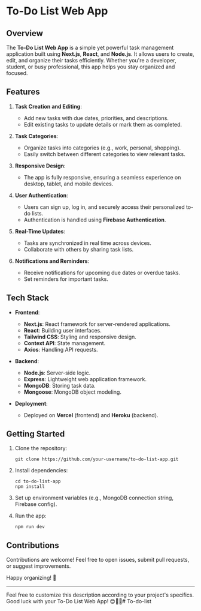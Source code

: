 # To-Do List Web App

## Overview
The **To-Do List Web App** is a simple yet powerful task management application built using **Next.js**, **React**, and **Node.js**. It allows users to create, edit, and organize their tasks efficiently. Whether you're a developer, student, or busy professional, this app helps you stay organized and focused.

## Features
1. **Task Creation and Editing**:
   - Add new tasks with due dates, priorities, and descriptions.
   - Edit existing tasks to update details or mark them as completed.

2. **Task Categories**:
   - Organize tasks into categories (e.g., work, personal, shopping).
   - Easily switch between different categories to view relevant tasks.

3. **Responsive Design**:
   - The app is fully responsive, ensuring a seamless experience on desktop, tablet, and mobile devices.

4. **User Authentication**:
   - Users can sign up, log in, and securely access their personalized to-do lists.
   - Authentication is handled using **Firebase Authentication**.

5. **Real-Time Updates**:
   - Tasks are synchronized in real time across devices.
   - Collaborate with others by sharing task lists.

6. **Notifications and Reminders**:
   - Receive notifications for upcoming due dates or overdue tasks.
   - Set reminders for important tasks.

## Tech Stack
- **Frontend**:
  - **Next.js**: React framework for server-rendered applications.
  - **React**: Building user interfaces.
  - **Tailwind CSS**: Styling and responsive design.
  - **Context API**: State management.
  - **Axios**: Handling API requests.

- **Backend**:
  - **Node.js**: Server-side logic.
  - **Express**: Lightweight web application framework.
  - **MongoDB**: Storing task data.
  - **Mongoose**: MongoDB object modeling.

- **Deployment**:
  - Deployed on **Vercel** (frontend) and **Heroku** (backend).

## Getting Started
1. Clone the repository:
   ```
   git clone https://github.com/your-username/to-do-list-app.git
   ```

2. Install dependencies:
   ```
   cd to-do-list-app
   npm install
   ```

3. Set up environment variables (e.g., MongoDB connection string, Firebase config).

4. Run the app:
   ```
   npm run dev
   ```

## Contributions
Contributions are welcome! Feel free to open issues, submit pull requests, or suggest improvements.

Happy organizing! 🚀

---

Feel free to customize this description according to your project's specifics. Good luck with your To-Do List Web App! 😊📝🌟# To-do-list
